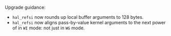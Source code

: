 Upgrade guidance:

* `hal_refsi` now rounds up local buffer arguments to 128 bytes.
* `hal_refsi` now aligns pass-by-value kernel arguments to the next power of in
  `WI` mode: not just in `WG` mode.
